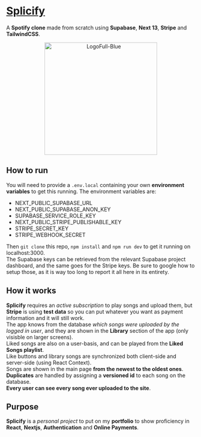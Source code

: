 # [Splicify](https://splicify.vercel.app)

A **Spotify clone** made from scratch using **Supabase**, **Next 13**, **Stripe** and **TailwindCSS**.

<p align="center">
<img src="https://user-images.githubusercontent.com/104271382/237925682-89be2835-2732-4574-aa30-cdeb7ad6d52f.png" alt="LogoFull-Blue" style="max-width: 100%; width:300px; height:300px;">
</p>

## How to run

You will need to provide a `.env.local` containing your own **environment variables** to get this running. The environment variables are:  
- NEXT_PUBLIC_SUPABASE_URL
- NEXT_PUBLIC_SUPABASE_ANON_KEY
- SUPABASE_SERVICE_ROLE_KEY
- NEXT_PUBLIC_STRIPE_PUBLISHABLE_KEY
- STRIPE_SECRET_KEY
- STRIPE_WEBHOOK_SECRET    

Then `git clone` this repo, `npm install` and `npm run dev` to get it running on localhost:3000.  
The Supabase keys can be retrieved from the relevant Supabase project dashboard, and the same goes for the Stripe keys. Be sure to google how to setup those, as it is way too long to report it all here in its entirety.

## How it works

**Splicify** requires an *active subscription* to play songs and upload them, but **Stripe** is using **test data** so you can put whatever you want as payment information and it will still work.  
The app knows from the database *which songs were uploaded by the logged in user*, and they are shown in the **Library** section of the app (only visisble on larger screens).  
Liked songs are also on a user-basis, and can be played from the **Liked Songs playlist**.  
Like buttons and library songs are synchronized both client-side and server-side (using React Context).  
Songs are shown in the main page **from the newest to the oldest ones**. **Duplicates** are handled by assigning a **versioned id** to each song on the database.  
**Every user can see every song ever uploaded to the site**.

## Purpose

**Splicify** is a *personal project* to put on my **portfolio** to show proficiency in **React**, **Nextjs**, **Authentication** and **Online Payments**.
